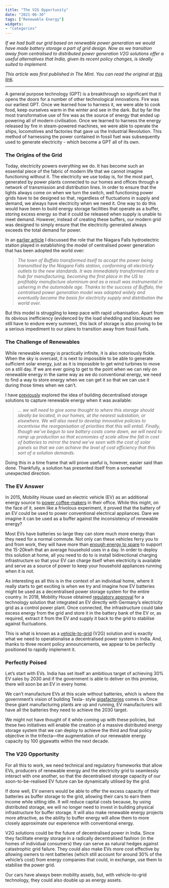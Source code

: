 ```yaml
---
title: "The V2G Opportunity"
date: "2021-06-30"
tags: ["Renewable Energy"]
widgets: 
- "categories"
---
```


*If we had built our grid based on renewable power generation we would have made battery storage a part of grid design. Now as we transition away from centralised to distributed power generation V2G solutions offer a useful alternatives that India, given its recent policy changes, is ideally suited to implement.*
<!--more-->

*This article was first published in The Mint. You can read the original at [this link](https://www.livemint.com/opinion/columns/grid-integration-with-evs-could-prevent-power-failures-11624983324077.html).*

---

A general purpose technology (GPT) is a breakthrough so significant that it opens the doors for a number of other technological innovations. Fire was our earliest GPT. Once we learned how to harness it, we were able to cook food, keep ourselves warm in the winter and see in the dark. But by far the most transformative use of fire was as the source of energy that ended up powering all of modern civilisation. Once we learned to harness the energy released by fire in steam-powered machines, we were able to operate the ships, locomotives and factories that gave us the Industrial Revolution. This method of harnessing the power contained in fossil fuel was subsequently used to generate electricity - which become a GPT all of its own.

### The Origins of the Grid

Today, electricity powers everything we do. It has become such an essential piece of the fabric of modern life that we cannot imagine functioning without it. The electricity we use today is, for the most part, generated by power plants connected to our homes and offices through a network of transmission and distribution lines. In order to ensure that the lights always come on when we turn the switch, well functioning power grids have to be designed so that, regardless of fluctuations in supply and demand, we always have electricity when we need it. One way to do this would have been to build energy storage facilities that operate as a buffer, storing excess energy so that it could be released when supply is unable to meet demand. However, instead of creating these buffers, our modern grid was designed to simply ensure that the electricity generated always exceeds the total demand for power.

In an [earlier article](/14/february/2018/decentralised-urban-management/) I discussed the role that the Niagara Falls hydroelectric station played in establishing the model of centralised power generation that has been adopted the world over:

> *The town of Buffalo transformed itself to accept the power being transmitted by the Niagara Falls station, conforming all electricity outlets to the new standards. It was immediately transformed into a hub for manufacturing, becoming the first place in the US to profitably manufacture aluminium and as a result was instrumental in ushering in the automobile age. Thanks to the success of Buffalo, the centralised power generation model was adopted widely and eventually became the basis for electricity supply and distribution the world over.*

But this model is struggling to keep pace with rapid urbanisation. Apart from its obvious inefficiency (evidenced by the load shedding and blackouts we still have to endure every summer), this lack of storage is also proving to be a serious impediment to our plans to transition away from fossil fuels.

### The Challenge of Renewables

While renewable energy is practically infinite, it is also notoriously fickle. When the sky is overcast, it is next to impossible to be able to generate sufficient solar energy, just as it is impossible to get wind turbines to move on a still day. If we are ever going to get to the point when we can rely on renewable energy in the same way as we do conventional energy, we need to find a way to store energy when we can get it so that we can use it during those times when we can’t.

I have [previously](/03/july/2019/a-rethink-of-the-grid-design-to-shape-our-energy-future/) explored the idea of building decentralised storage solutions to capture renewable energy when it was available:

> *… we will need to give some thought to where this storage should ideally be located, in our homes, at the nearest substation, or elsewhere. We will also need to develop innovative policies to incentivise the reorganisation of priorities that this will entail. Finally, though we’ve begun to see battery costs come down, we will need to ramp up production so that economies of scale allow the fall in cost of batteries to mirror the trend we’ve seen with the cost of solar panels so that we can achieve the level of cost efficiency that this sort of a solution demands.*

Doing this in a time frame that will prove useful is, however, easier said than done. Thankfully, a solution has presented itself from a somewhat unexpected direction.

### The EV Answer

In 2015, Mobility House used an electric vehicle (EV) as an additional energy source to [power coffee-makers](https://www.mobilityhouse.com/int_en/magazine/press-releases/the-mobility-house-brews-coffee-using-green-electricity-from-an-electric-car.html/) in their office. While this might, on the face of it, seem like a frivolous experiment, it proved that the battery of an EV could be used to power conventional electrical appliances. Dare we imagine it can be used as a buffer against the inconsistency of renewable energy?

Most EVs have batteries so large they can store much more energy than they need for a normal commute. Not only can these vehicles ferry you to and from work, they will have more than [enough energy to spare](https://thespinoff.co.nz/science/19-09-2019/more-than-a-set-of-wheels-how-electric-vehicles-could-soon-power-your-home/) to support the 15-20kwh that an average household uses in a day. In order to deploy this solution at home, all you need to do to is install bidirectional charging infrastructure so that your EV can charge itself when electricity is available and serve as a source of power to keep your household appliances running when it is not.

As interesting as all this is in the context of an individual home, where it really starts to get exciting is when we try and imagine how EV batteries might be used as a decentralised power storage system for the entire country. In 2018, Mobility House obtained [regulatory approval](https://www.mobilityhouse.com/int_en/magazine/e-mobility/vgi-projects-of-tmh.html) for a technology solution that integrated an EV directly with Germany’s electricity grid as a control power plant. Once connected, the infrastructure could take excess energy from the grid and store it in the battery bank of the EV or, as required, extract it from the EV and supply it back to the grid to stabilise against fluctuations.

This is what is known as a [vehicle-to-grid](https://en.wikipedia.org/wiki/Vehicle-to-grid) (V2G) solution and is exactly what we need to operationalise a decentralised power system in India. And, thanks to three recent policy announcements, we appear to be perfectly positioned to rapidly implement it.

### Perfectly Poised

Let’s start with EVs. India has set itself an ambitious target of achieving 30% EV sales by 2030 and if the government is able to deliver on this promise, there will soon be an EV in every home.

We can’t manufacture EVs at this scale without batteries, which is where the government’s vision of building Tesla- style [gigafactories](https://www.inverse.com/article/52637-what-is-a-gigafactory) comes in. Once these giant manufacturing plants are up and running, EV manufacturers will have all the batteries they need to achieve the 2030 target.

We might not have thought of it while coming up with these policies, but these two initiatives will enable the creation of a massive distributed energy storage system that we can deploy to achieve the third and final policy objective in the trifecta—the augmentation of our renewable energy capacity by 100 gigawatts within the next decade.

### The V2G Opportunity

For all this to work, we need technical and regulatory frameworks that allow EVs, producers of renewable energy and the electricity grid to seamlessly interact with one another, so that the decentralised storage capacity of our soon-to-be-realised EV future can be dynamically utilised by the grid.

If done well, EV owners would be able to offer the excess capacity of their batteries as buffer storage to the grid, allowing their cars to earn them income while sitting idle. It will reduce capital costs because, by using distributed storage, we will no longer need to invest in building physical infrastructure for buffer storage. It will also make renewable energy projects more attractive, as the ability to buffer energy will allow them to more closely approximate our experience with conventional energy.

V2G solutions could be the future of decentralised power in India. Since they facilitate energy storage in a radically decentralised fashion (in the homes of individual consumers) they can serve as natural hedges against catastrophic grid failure. They could also make EVs more cost effective by allowing owners to rent batteries (which still account for around 30% of the vehicle’s cost) from energy companies that could, in exchange, use them to stabilise the power grid.

Our cars have always been mobility assets, but, with vehicle-to-grid technology, they could also double up as energy assets.
